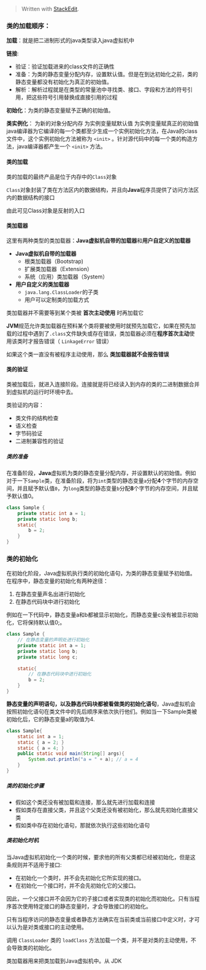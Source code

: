 


> Written with [StackEdit](https://stackedit.io/).

### 类的加载顺序：

**加载**：就是把二进制形式的java类型读入java虚拟机中

**链接**:

 - 验证：验证加载进来的class文件的正确性
 - 准备：为类的静态变量分配内存，设置默认值。但是在到达初始化之前，类的静态变量都没有初始化为真正的初始值。
 - 解析：解析过程就是在类型的常量池中寻找类、接口、字段和方法的符号引用，把这些符号引用替换成直接引用的过程

**初始化**：为类的静态变量赋予正确的初始值。

**类实例化**：
为新的对象分配内存
为实例变量赋默认值
为实例变量赋真正的初始值
java编译器为它编译的每一个类都至少生成一个实例初始化方法，在Java的class文件中，这个实例初始化方法被称为 `<init>` 。针对源代码中的每一个类的构造方法，java编译器都产生一个 `<init>` 方法。


#### 类的加载

类的加载的最终产品是位于内存中的`Class`对象

`Class`对象封装了类在方法区内的数据结构，并且向**Java**程序员提供了访问方法区内的数据结构的接口

由此可见Class对象是反射的入口

#### 类加载器
这里有两种类型的类加载器：**Java虚拟机自带的加载器**和**用户自定义的加载器**

- **Java虚拟机自带的加载器**
	- 根类加载器（Bootstrap)
	- 扩展类加载器（Extension）
	- 系统（应用）类加载器（System）
- **用户自定义的类加载器**
	- `java.lang.ClassLoader`的子类
	- 用户可以定制类的加载方式

类加载器并不需要等到某个类被 **首次主动使用** 时再加载它

**JVM**规范允许类加载器在预料某个类将要被使用时就预先加载它，如果在预先加载的过程中遇到了`.class`文件缺失或存在错误，类加载器必须在**程序首次主动**使用该类时才报告错误（ `LinkageError` 错误）

如果这个类一直没有被程序主动使用，那么 **类加载器就不会报告错误**

#### 类的验证
类被加载后，就进入连接阶段。连接就是将已经读入到内存的类的二进制数据合并到虚拟机的运行时环境中去。

类验证的内容：
- 类文件的结构检查
- 语义检查
- 字节码验证
- 二进制兼容性的验证

##### 类的准备
在准备阶段，**Java**虚拟机为类的静态变量分配内存，并设置默认的初始值。例如对于一下`Sample`类，在准备阶段，将为`int`类型的静态变量`a`分配**4**个字节的内存空间，并且赋予默认值`0`，为`long`类型的静态变量`b`分配**8**个字节的内存空间，并且赋予默认值0。

```java
class Sample {
	private static int a = 1;
	private static long b;
	static{
		b = 2;
	}
}
```

### 类的初始化
在初始化阶段，Java虚拟机执行类的初始化语句，为类的静态变量赋予初始值。在程序中，静态变量的初始化有两种途径：
1. 在静态变量声名出进行初始化
2. 在静态代码块中进行初始化

例如在一下代码中，静态变量a和b都被显示初始化，而静态变量c没有被显示初始化，它将保持默认值0;。

```java
class Sample {
	// 在静态变量的声明处进行初始化
	private static int a = 1;
	private static long b;
	private static long c;
	
	static{
		// 在静态代码块中进行初始化
		b = 2;
	}
}
```

**静态变量的声明语句，以及静态代码块都被看做类的初始化语句**，Java虚拟机会按照初始化语句在类文件中的先后顺序来依次执行他们。例如当一下Sample类被初始化后，它的静态变量a的取值为4.

```java
class Sample{
	static int a = 1;
	static { a = 2; }
	static { a = 4; }
	public static void main(String[] args){
		System.out.println("a = " + a); // a = 4
	}
}
```

##### 类的初始化步骤
- 假如这个类还没有被加载和连接，那么就先进行加载和连接
- 假如类存在直接父类，并且这个父类还没有被初始化，那么就先初始化直接父类
- 假如类中存在初始化语句，那就依次执行这些初始化语句

##### 类初始化时机
当Java虚拟机初始化一个类的时候，要求他的所有父类都已经被初始化，但是这条规则并不适用于接口:
- 在初始化一个类时，并不会先初始化它所实现的接口。
- 在初始化一个接口时，并不会先初始化它的父接口。

因此，一个父接口并不会因为它的子接口或者实现类的初始化而初始化。只有当程序首次使用特定接口的静态变量时，才会导致接口的初始化。

只有当程序访问的静态变量或者静态方法确实在当前类或当前接口中定义时，才可以认为是对类或接口的主动使用。

调用 `ClassLoader` 类的 `loadClass` 方法加载一个类，并不是对类的主动使用，不会导致类的初始化。

类加载器用来把类加载到Java虚拟机中。从 JDK
<!--stackedit_data:
eyJoaXN0b3J5IjpbLTEzMTIxNzc2MDksMTM3MzU1NjA2NCwyMD
cyNjkxNTk3LDE1OTU4MDczODAsMTQ4MTM4NjQyXX0=
-->